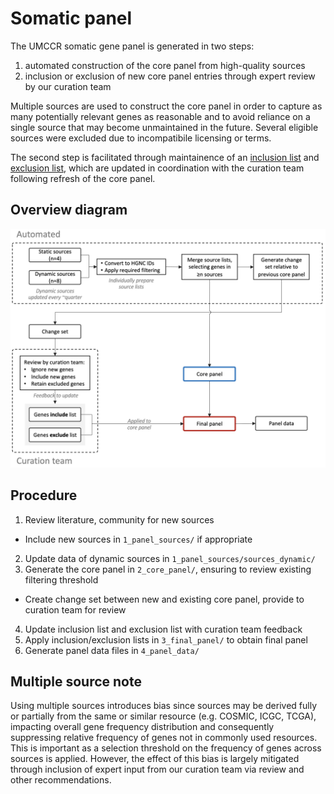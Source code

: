 # Somatic panel

The UMCCR somatic gene panel is generated in two steps:

1. automated construction of the core panel from high-quality sources
2. inclusion or exclusion of new core panel entries through expert review by our curation team

Multiple sources are used to construct the core panel in order to capture as many potentially relevant genes as
reasonable and to avoid reliance on a single source that may become unmaintained in the future. Several eligible sources
were excluded due to incompatibile licensing or terms.

The second step is facilitated through maintainence of an [inclusion list](resources/curation_team/genes_include.tsv)
and [exclusion list](resources/curation_team/genes_exclude.tsv), which are updated in coordination with the curation
team following refresh of the core panel.

## Overview diagram

<p align='center'><img src='resources/images/overview.png' width='600px'></p>

## Procedure

1. Review literature, community for new sources
  * Include new sources in `1_panel_sources/` if appropriate
2. Update data of dynamic sources in `1_panel_sources/sources_dynamic/`
3. Generate the core panel in `2_core_panel/`, ensuring to review existing filtering threshold
  * Create change set between new and existing core panel, provide to curation team for review
4. Update inclusion list and exclusion list with curation team feedback
5. Apply inclusion/exclusion lists in `3_final_panel/` to obtain final panel
6. Generate panel data files in `4_panel_data/`

## Multiple source note

Using multiple sources introduces bias since sources may be derived fully or partially from the same or similar resource
(e.g. COSMIC, ICGC, TCGA), impacting overall gene frequency distribution and consequently suppressing relative frequency
of genes not in commonly used resources. This is important as a selection threshold on the frequency of genes across
sources is applied. However, the effect of this bias is largely mitigated through inclusion of expert input from our
curation team via review and other recommendations.
